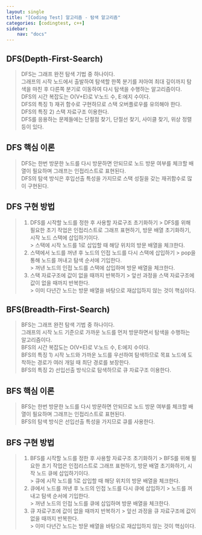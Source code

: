 ```yaml
---
layout: single
title: "[Coding Test] 알고리즘 - 탐색 알고리즘"
categories: [codingtest, c++]
sidebar:
    nav: "docs"
---
```


## DFS(Depth-First-Search)
> DFS는 그래프 완전 탐색 기법 중 하나이다. <br/>
> 그래프의 시작 노드에서 출발하여 탐색할 한쪽 분기를 저아여 최대 깊이까지 탐색을 마친 후 다른쪽 분기로 이동하여 다시 탐색을 수행하는 알고리즘이다. <br/>
> DFS의 시간 복잡도는 O(V+E)로 V:노드 수, E:에지 수이다. <br/>
> DFS의 특징 1) 재귀 함수로 구현하므로 스택 오버플로우를 유의해야 한다. <br/>
> DFS의 특징 2) 스택 자료구조 이용한다. <br/>
> DFS를 응용하는 문제들에는 단절점 찾기, 단절선 찾기, 사이클 찾기, 위상 정렬 등이 있다. <br/>

## DFS 핵심 이론
> DFS는 한번 방문한 노드를 다시 방문하면 안되므로 노드 방문 여부를 체크할 배열이 필요하며 그래프는 인접리스트로 표현된다. <br/>
> DFS의 탐색 방식은 후입선출 특성을 가지므로 스택 성질을 갖는 재귀함수로 많이 구현된다. <br/>

## DFS 구현 방법
> 1. DFS를 시작할 노드를 정한 후 사용할 자료구조 초기화하기
    > DFS를 위해 필요한 초기 작업은 인접리스트로 그래프 표현하기, 방문 배열 초기화하기, 시작 노드 스택에 삽입하기이다. <br/>
    > 스택에 시작 노드를 1로 삽입할 때 해당 위치의 방문 배열을 체크한다. <br/>
> 2. 스택에서 노드를 꺼낸 후 노드의 인접 노드를 다시 스택에 삽입하기
    > pop을 통해 노드를 꺼내고 탐색 순서에 기입한다. <br/>
    > 꺼낸 노드의 인접 노드를 스택에 삽입하며 방문 배열을 체크한다. <br/>
> 3. 스택 자료구조에 값이 없을 때까지 반복하기
    > 앞선 과정을 스택 자료구조에 값이 없을 때까지 반복한다.  <br/>
    > 이미 다년간 노드는 방문 배열을 바탕으로 재삽입하지 않는 것이 핵심이다. <br/>


## BFS(Breadth-First-Search)
> BFS는 그래프 완전 탐색 기법 중 하나이다. <br/>
> 그래프의 시작 노드 기준으로 가까운 노드를 먼저 방문하면서 탐색을 수행하는 알고리즘이다. <br/>
> BFS의 시간 복잡도는 O(V+E)로 V:노드 수, E:에지 수이다. <br/>
> BFS의 특징 1) 시작 노드와 가까운 노드를 우선하여 탐색하므로 목표 노드에 도착하는 경로가 여러 개일 때 최단 경로를 보장한다. <br/>
> BFS의 특징 2) 선입선출 방식으로 탐색하므로 큐 자료구조 이용한다. <br/>

## BFS 핵심 이론
> BFS는 한번 방문한 노드를 다시 방문하면 안되므로 노드 방문 여부를 체크할 배열이 필요하며 그래프는 인접리스트로 표현된다. <br/>
> BFS의 탐색 방식은 선입선출 특성을 가지므로 큐를 사용한다. <br/>

## BFS 구현 방법
> 1. BFS를 시작할 노드를 정한 후 사용할 자료구조 초기화하기
    > BFS를 위해 필요한 초기 작업은 인접리스트로 그래프 표현하기, 방문 배열 초기화하기, 시작 노드 큐에 삽입하기이다. <br/>
    > 큐에 시작 노드를 1로 삽입할 때 해당 위치의 방문 배열을 체크한다. <br/>
> 2. 큐에서 노드를 꺼낸 후 노드의 인접 노드를 다시 큐에 삽입하기
    > 노드를 꺼내고 탐색 순서에 기입한다. <br/>
    > 꺼낸 노드의 인접 노드를 큐에 삽입하며 방문 배열을 체크한다. <br/>
> 3. 큐 자료구조에 값이 없을 때까지 반복하기
    > 앞선 과정을 큐 자료구조에 값이 없을 때까지 반복한다.  <br/>
    > 이미 다년간 노드는 방문 배열을 바탕으로 재삽입하지 않는 것이 핵심이다. <br/>

